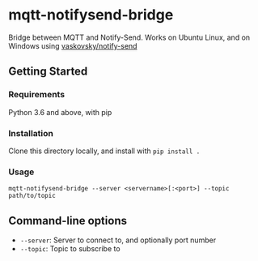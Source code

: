 # mqtt-notifysend-bridge
 Bridge between MQTT and Notify-Send. Works on Ubuntu Linux, and on Windows using [vaskovsky/notify-send](https://github.com/vaskovsky/notify-send)

## Getting Started
### Requirements
Python 3.6 and above, with pip

### Installation
Clone this directory locally, and install with `pip install .`

### Usage
```
mqtt-notifysend-bridge --server <servername>[:<port>] --topic path/to/topic
```

## Command-line options
- `--server`: Server to connect to, and optionally port number
- `--topic`: Topic to subscribe to
